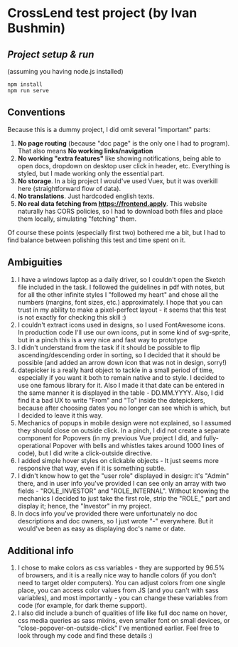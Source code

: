 # СrossLend test project (by Ivan Bushmin)

## _Project setup & run_
(assuming you having node.js installed)
```
npm install
npm run serve
```

## Conventions
Because this is a dummy project, I did omit several "important" parts:
1. **No page routing** (because "doc page" is the only one I had to program). That also means **No working links/navigation**
2. **No working "extra features"** like showing notifications, being able to open docs, dropdown on desktop user click in header, etc. Everything is styled, but I made working only the essential part.
3. **No storage**. In a big project I would've used Vuex, but it was overkill here (straightforward flow of data).
4. **No translations**. Just hardcoded english texts.
5. **No real data fetching from https://frontend.apply**. This website naturally has CORS policies, so I had to download both files and place them locally, simulating "fetching" them.

Of course these points (especially first two) bothered me a bit, but I had to find balance between polishing this test and time spent on it.

## Ambiguities
1. I have a windows laptop as a daily driver, so I couldn't open the Sketch file included in the task. I followed the guidelines in pdf with notes, but for all the other infinite styles I "followed my heart" and chose all the numbers (margins, font sizes, etc.) approximately. I hope that you can trust in my ability to make a pixel-perfect layout - it seems that this test is not exactly for checking this skill :)
2. I couldn't extract icons used in designs, so I used FontAwesome icons. In production code I'll use our own icons, put in some kind of svg-sprite, but in a pinch this is a very nice and fast way to prototype
3. I didn't understand from the task if it should be possible to flip ascending/descending order in sorting, so I decided that it should be possible (and added an arrow down icon that was not in design, sorry!)
4. datepicker is a really hard object to tackle in a small period of time, especially if you want it both to remain native and to style. I decided to use one famous library for it. Also I made it that date can be entered in the same manner it is displayed in the table - DD.MM.YYYY. Also, I did find it a bad UX to write "From" and "To" inside the datepickers, because after choosing dates you no longer can see which is which, but I decided to leave it this way.
5. Mechanics of popups in mobile design were not explained, so I assumed they should close on outside click. In a pinch, I did not create a separate component for Popovers (in my previous Vue project I did, and fully-operational Popover with bells and whistles takes around 1000 lines of code), but I did write a click-outside directive.
6. I added simple hover styles on clickable objects - It just seems more responsive that way, even if it is something subtle.
7. I didn't know how to get the "user role" displayed in design: it's "Admin" there, and in user info you've provided I can see only an array with two fields - "ROLE_INVESTOR" and "ROLE_INTERNAL". Without knowing the mechanics I decided to just take the first role, strip the "ROLE_" part and display it; hence, the "Investor" in my project.
8. In docs info you've provided there were unfortunately no doc descriptions and doc owners, so I just wrote "-" everywhere. But it would've been as easy as displaying doc's name or date.

## Additional info
1. I chose to make colors as css variables - they are supported by 96.5% of browsers, and it is a really nice way to handle colors (if you don't need to target older computers). You can adjust colors from one single place, you can access color values from JS (and you can't with sass variables), and most importantly - you can change these variables from code (for example, for dark theme support).
2. I also did include a bunch of qualities of life like full doc name on hover, css media queries as sass mixins, even smaller font on small devices, or "close-popover-on-outside-click" I've mentioned earlier. Feel free to look through my code and find these details :)